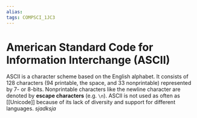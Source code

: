 ```yaml
---
alias:
tags: COMPSCI_1JC3
---
```

# American Standard Code for Information Interchange (ASCII)
ASCII is a character scheme based on the English alphabet. It consists of 128 characters (94 printable, the space, and 33 nonprintable) represented by 7- or 8-bits. Nonprintable characters like the newline character are denoted by **escape characters** (e.g. `\n`). ASCII is not used as often as [[Unicode]] because of its lack of diversity and support for different languages. *sjadksja*